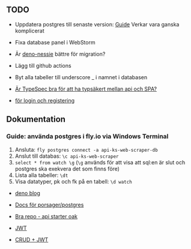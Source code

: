 ## TODO

* Uppdatera postgres till senaste version: [Guide](https://fly.io/docs/postgres/managing/upgrades/) Verkar vara ganska komplicerat


* Fixa database panel i WebStorm


* Är [deno-nessie](https://github.com/halvardssm/deno-nessie) bättre för migration?


* Lägg till github actions


* Byt alla tabeller till underscore _ i namnet i databasen
 

* [Är TypeSpec bra för att ha typsäkert mellan api och SPA?](https://typespec.io/)


* [för login och registering](https://github.com/thecodeholic/deno-login-register/blob/master/routes.ts)


## Dokumentation
 
### Guide: använda postgres i fly.io via Windows Terminal
1. Ansluta: `fly postgres connect -a api-ks-web-scraper-db`
2. Anslut till databas: `\c api-ks-web-scraper`
3. `select * from watch \g` (`\g` används för att visa att sql:en är slut och postgres ska exekvera det som finns före)
4. Lista alla tabeller: `\dt`
5. Visa datatyper, pk och fk på en tabell: `\d watch` 

  
* [deno blog](https://deno.com/blog)


* [Docs för porsager/postgres](https://github.com/porsager/postgres)


* [Bra repo - api starter oak](https://github.com/asad-mlbd/deno-api-starter-oak)


* [JWT](https://github.com/wpcodevo/deno-refresh-jwt/blob/master/src/controllers/auth.controller.ts)


* [CRUD + JWT](https://github.com/22mahmoud/deno_crud_jwt)